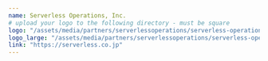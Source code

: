 ```yaml
---
name: Serverless Operations, Inc.
# upload your logo to the following directory - must be square
logo: "/assets/media/partners/serverlessoperations/serverless-operations-logo.png"
logo_large: "/assets/media/partners/serverlessoperations/serverless-operations-logo.png"
link: "https://serverless.co.jp"
---
```

